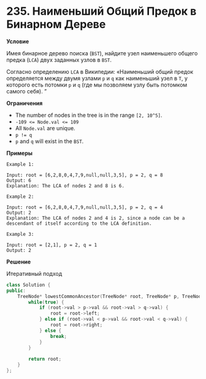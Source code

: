 # 235. Наименьший Общий Предок в Бинарном Дереве

**Условие**

Имея бинарное дерево поиска (`BST`), найдите узел наименьшего общего предка (`LCA`) двух заданных узлов в `BST`.

Согласно определению `LCA` в Википедии: «Наименьший общий предок определяется между двумя узлами `p` и `q` как наименьший узел в `T`, у которого есть потомки `p` и `q` (где мы позволяем узлу быть потомком самого себя). ”

**Ограничения**
- The number of nodes in the tree is in the range `[2, 10^5]`.
- `-109 <= Node.val <= 109`
- All `Node.val` are unique.
- `p != q`
- `p` and `q` will exist in the `BST`.


**Примеры**
```
Example 1:

Input: root = [6,2,8,0,4,7,9,null,null,3,5], p = 2, q = 8
Output: 6
Explanation: The LCA of nodes 2 and 8 is 6.

Example 2:

Input: root = [6,2,8,0,4,7,9,null,null,3,5], p = 2, q = 4
Output: 2
Explanation: The LCA of nodes 2 and 4 is 2, since a node can be a descendant of itself according to the LCA definition.

Example 3:

Input: root = [2,1], p = 2, q = 1
Output: 2
```


**Решение**

Итеративный подход

```C++
class Solution {
public:
    TreeNode* lowestCommonAncestor(TreeNode* root, TreeNode* p, TreeNode* q) {
        while(true) {
            if (root->val > p->val && root->val > q->val) {
                root = root->left;
            } else if (root->val < p->val && root->val < q->val) {
                root = root->right;
            } else {
                break;
            }
        }
        
        return root;
    }
};
```






 


 


